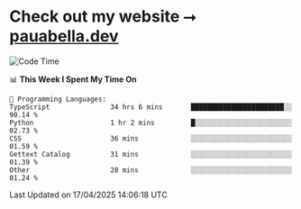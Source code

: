 # Check out my website ⭢ [pauabella.dev](https://pauabella.dev)

<!--START_SECTION:waka-->
![Code Time](http://img.shields.io/badge/Code%20Time-4%2C348%20hrs%2014%20mins-blue)

📊 **This Week I Spent My Time On** 

```text
💬 Programming Languages: 
TypeScript               34 hrs 6 mins       ███████████████████████░░   90.14 % 
Python                   1 hr 2 mins         █░░░░░░░░░░░░░░░░░░░░░░░░   02.73 % 
CSS                      36 mins             ░░░░░░░░░░░░░░░░░░░░░░░░░   01.59 % 
Gettext Catalog          31 mins             ░░░░░░░░░░░░░░░░░░░░░░░░░   01.39 % 
Other                    28 mins             ░░░░░░░░░░░░░░░░░░░░░░░░░   01.24 % 
```


 Last Updated on 17/04/2025 14:06:18 UTC
<!--END_SECTION:waka-->
